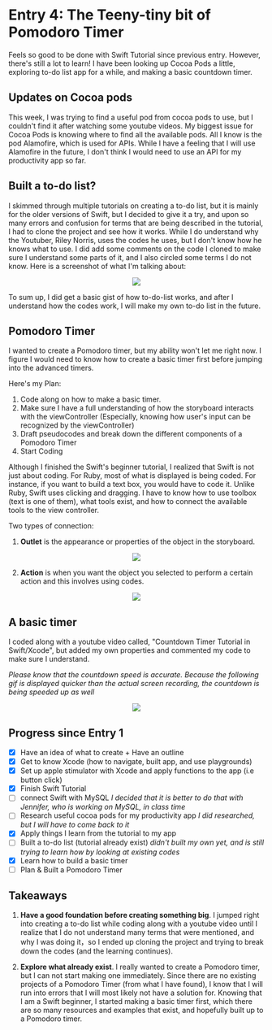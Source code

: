 # Entry 4: The Teeny-tiny bit of Pomodoro Timer
Feels so good to be done with Swift Tutorial since previous entry. However, there's still a lot to learn!  I have been looking up Cocoa Pods a little, exploring to-do list app for a while, and making a basic countdown timer. 

## Updates on Cocoa pods 
This week, I was trying to find a useful pod from cocoa pods to use, but I couldn't find it after watching some youtube videos. My biggest issue for Cocoa Pods is knowing where to find all the available pods. All I know is the pod Alamofire, which is used for APIs. While I have a feeling that I will use Alamofire in the future, I don't think I would need to use an API for my productivity app so far.

## Built a to-do list?
I skimmed through multiple tutorials on creating a to-do list, but it is mainly for the older versions of Swift, but I decided to give it a try, and upon so many errors and confusion for terms that are being described in the tutorial, I had to clone the project and see how it works. While I do understand why the Youtuber, Riley Norris, uses the codes he uses, but I don't know how he knows what to use. I did add some comments on the code I cloned to make sure I understand some parts of it, and I also circled some terms I do not know.
Here is a screenshot of what I'm talking about:

<p align="center">
    <img src = "https://raw.githubusercontent.com/xiurongy3506/swift_independent_study/master/img/todoapp.png"/>
</p>  

To sum up, I did get a basic gist of how to-do-list works, and after I understand how the codes work, I will make my own to-do list in the future. 

## Pomodoro Timer
I wanted to create a Pomodoro timer, but my ability won't let me right now. I figure I would need to know how to create a basic timer first before jumping into the advanced timers.  

Here's my Plan:
1. Code along on how to make a basic timer. 
2. Make sure I have a full understanding of how the storyboard interacts with the viewController (Especially, knowing how user's input can be recognized by the  viewController)  
3. Draft pseudocodes and break down the different components of a Pomodoro Timer
4. Start Coding  

Although I finished the Swift's beginner tutorial, I realized that Swift is not just about coding. For Ruby, most of what is displayed is being coded. For instance, if you want to build a text box, you would have to code it. Unlike Ruby, Swift uses clicking and dragging. I have to know how to use toolbox (text is one of them), what tools exist, and how to connect the available tools to the view controller. 

Two types of connection: 
1. **Outlet** is the appearance or properties of the object in the storyboard. 

<p align="center">
    <img src = "https://raw.githubusercontent.com/xiurongy3506/swift_independent_study/master/img/outlet.png"/>
</p>  

2. **Action** is when you want the object you selected to perform a certain action and this involves using codes. 

<p align="center">
    <img src = "https://raw.githubusercontent.com/xiurongy3506/swift_independent_study/master/img/outlet_n_action.png"/>
</p>  

## A basic timer  
I coded along with a youtube video called, "Countdown Timer Tutorial in Swift/Xcode", but added my own properties and commented my code to make sure I understand. 

_Please know that the countdown speed is accurate. Because the following gif is displayed quicker than the actual screen recording, the countdown is being speeded up as well_

<p align="center">
    <img src = "https://github.com/xiurongy3506/swift_independent_study/blob/master/img/timer.gif?raw=true"/>
</p>  

## Progress since Entry 1
- [x] Have an idea of what to create + Have an outline
- [x] Get to know Xcode (how to navigate, built app, and use playgrounds)
- [x] Set up apple stimulator with Xcode and apply functions to the app (i.e button click)
- [x] Finish Swift Tutorial
- [ ] connect Swift with MySQL _I decided that it is better to do that with Jennifer, who is working on MySQL, in class time_
- [ ] Research useful cocoa pods for my productivity app _I did researched, but I will have to come back to it_
- [x] Apply things I learn from the tutorial to my app 
- [ ] Built a to-do list (tutorial already exist) _didn't built my own yet, and is still trying to learn how by looking at existing codes_
- [x] Learn how to build a basic timer 
- [ ] Plan & Built a Pomodoro Timer  

## Takeaways
1. **Have a good foundation before creating something big**. I jumped right into creating a to-do list while coding along with a youtube video until I realize that I do not understand many terms that were mentioned, and why I was doing it，so I ended up cloning the project and trying to break down the codes (and the learning continues). 

2. **Explore what already exist**. I really wanted to create a Pomodoro timer, but I can not start making one immediately. Since there are no existing projects of a Pomodoro Timer (from what I have found), I know that I will run into errors that I will most likely not have a solution for. Knowing that I am a Swift beginner, I started making a basic timer first, which there are so many resources and examples that exist, and hopefully built up to a Pomodoro timer. 
